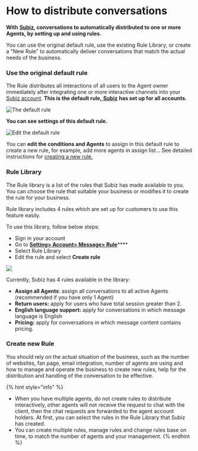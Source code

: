 # How to distribute conversations

**With** [**Subiz**](https://subiz.com/en%20)**, conversations to automatically distributed to one or more Agents, by setting up and using rules.**

You can use the original default rule, use the existing Rule Library, or create a "New Rule" to automatically deliver conversations that match the actual needs of the business.

### Use the original default rule

The Rule distributes all interactions of all users to the Agent owner immediately after integrating one or more interactive channels into your[ Subiz account](https://app.subiz.com). **This is the default rule,**[ **Subiz**](https://subiz.com/en%20) **has set up for all accounts.**

![The default rule](https://docv4.subiz.com/wp-content/uploads/2018/04/Rule-Default-1.png)

**You can see settings of this default rule.**

![Edit the default rule](https://docv4.subiz.com/wp-content/uploads/2018/04/Rule-Default-2.png)

You can **edit the conditions and Agents** to assign in this default rule to create a new rule, for example, add more agents in assign list… See detailed instructions for [creating a new rule.](https://docv4.subiz.com/create-a-new-rule/) ​

### Rule Library <a id="rule-library"></a>

The Rule library is a list of the rules that Subiz has made available to you. You can choose the rule that suitable your business or modifies it to create the rule for your business.

Rule library includes 4 rules which are set up for customers to use this feature easily.

To use this library, follow below steps:

* Sign in your account
* Go to [**Setting&gt; Account&gt; Message&gt; Rule**](https://app.subiz.com/settings/rule-setting)\*\*\*\*
* Select Rule Library
* Edit the rule and select **Create rule**

![](https://docv4.subiz.com/wp-content/uploads/2018/03/rule-library.png)

Currently, Subiz has 4 rules available in the library:

* **Assign all Agents**: assign all conversations to all active Agents \(recommended if you have only 1 Agent\)
* **Return users:** apply for users who have total session greater than 2.
* **English language support:** apply for conversations in which message language is English
* **Pricing:** apply for conversations in which message content contains pricing.

### Create new Rule

You should rely on the actual situation of the business, such as the number of websites, fan page, email integration, number of agents are using and how to manage and operate the business to create new rules, help for the distribution and handling of the conversation to be effective.

{% hint style="info" %}
* When you have multiple agents, do not create rules to distribute interactively, other agents will not receive the request to chat with the client, then the chat requests are forwarded to the agent account holders. At first, you can select the rules in the Rule Library that Subiz has created.
* You can create multiple rules, manage rules and change rules base on time, to match the number of agents and your management.
{% endhint %}




